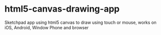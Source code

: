 html5-canvas-drawing-app
========================

Sketchpad app using html5 canvas to draw using touch or mouse, works on iOS, Android, Window Phone and browser
